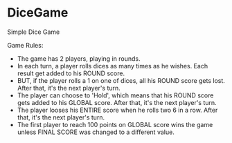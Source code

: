 # DiceGame
Simple Dice Game

Game Rules:

- The game has 2 players, playing in rounds.
- In each turn, a player rolls dices as many times as he wishes. Each result get added to his ROUND score.
- BUT, if the player rolls a 1 on one of dices, all his ROUND score gets lost. After that, it's the next player's turn.
- The player can choose to 'Hold', which means that his ROUND score gets added to his GLOBAL score. After that, it's the next player's turn.
- The player looses his ENTIRE score when he rolls two 6 in a row. After that, it's the next player's turn.
- The first player to reach 100 points on GLOBAL score wins the game unless FINAL SCORE was changed to a different value.
